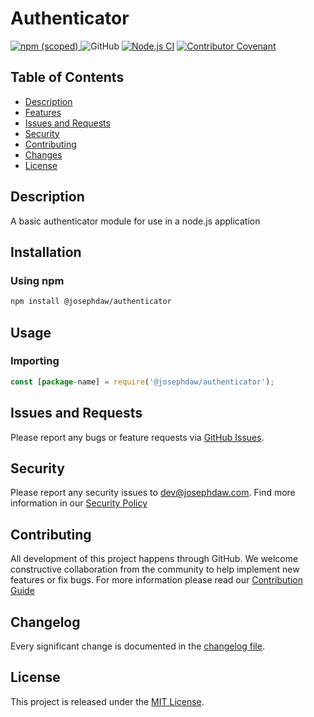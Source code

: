 # Authenticator
[![npm (scoped)](https://img.shields.io/npm/v/%40josephdaw/authenticator?logo=npm)
](https://www.npmjs.com/package/@josephdaw/authenticator)
![GitHub](https://img.shields.io/github/license/josephdaw/authenticator)
[![Node.js CI](https://github.com/josephdaw/authenticator/actions/workflows/node-testing.yml/badge.svg)](https://github.com/josephdaw/authenticator/actions/workflows/node-testing.yml)
[![Contributor Covenant](https://img.shields.io/badge/Contributor%20Covenant-2.1-4baaaa.svg)](code_of_conduct.md)


## Table of Contents
- [Description](#description)
- [Features](#features)
- [Issues and Requests](#issues-and-requests)
- [Security](#security)
- [Contributing](#contributing)
- [Changes](#changelog)
- [License](#license)


## Description
A basic authenticator module for use in a node.js application

## Installation
### Using npm
```bash
npm install @josephdaw/authenticator
```

## Usage
### Importing
```javascript
const [package-name] = require('@josephdaw/authenticator');
```


## Issues and Requests
Please report any bugs or feature requests via [GitHub Issues](https://github.com/josephdaw/authenticator/issues). 

## Security 
Please report any security issues to [dev@josephdaw.com](mailto:dev@josephdaw.com). Find more information in our [Security Policy](.github/SECURITY.md)

## Contributing
All development of this project happens through GitHub. We welcome constructive collaboration from the community to help implement new features or fix bugs. For more information please read our [Contribution Guide](.github/CONTRIBUTING.md)

## Changelog
Every significant change is documented in the [changelog file](CHANGELOG.md). 

## License
This project is released under the [MIT License](LICENSE).
